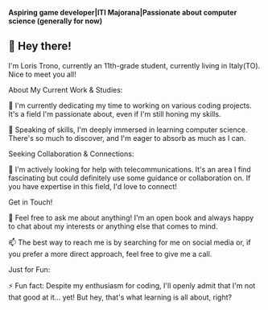 **Aspiring game developer|ITI Majorana|Passionate about computer science (generally for now)**

## 👋 Hey there!

I'm Loris Trono, currently an 11th-grade student, currently living in Italy(TO). Nice to meet you all!

About My Current Work & Studies:

🔭 I'm currently dedicating my time to working on various coding projects. It's a field I'm passionate about, even if I'm still honing my skills.

🌱 Speaking of skills, I'm deeply immersed in learning computer science. There's so much to discover, and I'm eager to absorb as much as I can.

Seeking Collaboration & Connections:

🤔 I'm actively looking for help with telecommunications. It's an area I find fascinating but could definitely use some guidance or collaboration on. If you have expertise in this field, I'd love to connect!

Get in Touch!

💬 Feel free to ask me about anything! I'm an open book and always happy to chat about my interests or anything else that comes to mind.

📫 The best way to reach me is by searching for me on social media or, if you prefer a more direct approach, feel free to give me a call.

Just for Fun:

⚡ Fun fact: Despite my enthusiasm for coding, I'll openly admit that I'm not that good at it... yet! But hey, that's what learning is all about, right?
